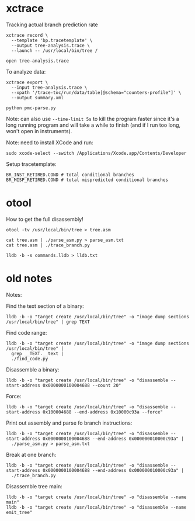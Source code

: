 # xctrace

Tracking actual branch prediction rate
```
xctrace record \
  --template 'bp.tracetemplate' \
  --output tree-analysis.trace \
  --launch -- /usr/local/bin/tree /

open tree-analysis.trace
```

To analyze data:
```
xctrace export \
  --input tree-analysis.trace \
  --xpath '/trace-toc/run/data/table[@schema="counters-profile"]' \
  --output summary.xml

python pmc-parse.py
```

Note: can also use `--time-limit 5s` to kill the program faster since
it's a long running program and will take a while to finish
(and if I run too long, won't open in instruments).

Note: need to install XCode and run:
```
sudo xcode-select --switch /Applications/Xcode.app/Contents/Developer
```

Setup tracetemplate:
```
BR_INST_RETIRED.COND # total conditional branches
BR_MISP_RETIRED.COND # total mispredicted conditional branches
```


# otool

How to get the full disassembly!
```
otool -tv /usr/local/bin/tree > tree.asm
```

```
cat tree.asm | ./parse_asm.py > parse_asm.txt
cat tree.asm | ./trace_branch.py
```

```
lldb -b -s commands.lldb > lldb.txt
```
# old notes
Notes:

Find the text section of a binary:
```
lldb -b -o "target create /usr/local/bin/tree" -o "image dump sections /usr/local/bin/tree" | grep TEXT
```

Find code range:
```
lldb -b -o "target create /usr/local/bin/tree" -o "image dump sections /usr/local/bin/tree" |
  grep __TEXT.__text |
  ./find_code.py
```

Disassemble a binary:
```
lldb -b -o "target create /usr/local/bin/tree" -o "disassemble --start-address 0x0000000100004688 --count 20"
```
Force:
```
lldb -b -o "target create /usr/local/bin/tree" -o "disassemble --start-address 0x100004688 --end-address 0x10000c93a --force"
```


Print out assembly and parse fo branch instructions:
```
lldb -b -o "target create /usr/local/bin/tree" -o "disassemble --start-address 0x0000000100004688 --end-address 0x000000010000c93a" |
  ./parse_asm.py > parse_asm.txt
```


Break at one branch:
```
lldb -b -o "target create /usr/local/bin/tree" -o "disassemble --start-address 0x0000000100004688 --end-address 0x000000010000c93a" |
  ./trace_branch.py
```

Disassemble tree main:
```
lldb -b -o "target create /usr/local/bin/tree" -o "disassemble --name main"
lldb -b -o "target create /usr/local/bin/tree" -o "disassemble --name emit_tree"
```

